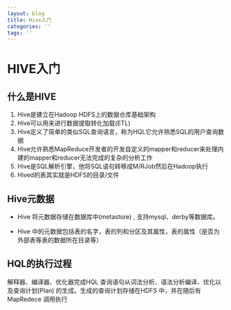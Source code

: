```yaml
---
layout: blog
title: Hive入门
categories: ''
tags: ''
---
```

# HIVE入门
## 什么是HIVE  
1. Hive是建立在Hadoop HDFS上的数据仓库基础架构  
2. Hive可以用来进行数据提取转化加载(ETL)  
3. Hive定义了简单的类似SQL查询语言，称为HQL它允许熟悉SQL的用户查询数据  
4. Hive允许熟悉MapReduce开发者的开发自定义的mapper和reducer来处理内建的mapper和reducer无法完成的复杂的分析工作  
5. Hive是SQL解析引擎，他将SQL语句转移成M/RJob然后在Hadoop执行  
6. Hived的表其实就是HDFS的目录/文件

## Hive元数据

* Hive 将元数据存储在数据库中(metastore) , 支持mysql、derby等数据库。
    
* Hive 中的元数据包括表的名字，表的列和分区及其属性，表的属性（是否为外部表等表的数据所在目录等）

## HQL的执行过程
 解释器、编译器、优化器完成HQL 查询语句从词法分析、语法分析编译、优化以及查询计划(Plan) 的生成。生成的查询计划存储在HDFS 中，井在随后有MapRedece 调用执行